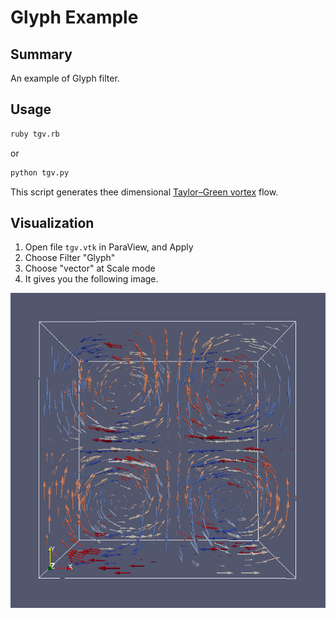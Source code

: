 # Glyph Example

## Summary
An example of Glyph filter.

## Usage

```sh
ruby tgv.rb
```

or 

```sh
python tgv.py
```

This script generates thee dimensional [Taylor–Green vortex](https://en.wikipedia.org/wiki/Taylor%E2%80%93Green_vortex) flow.

## Visualization

1. Open file `tgv.vtk` in ParaView, and Apply
2. Choose Filter "Glyph"
3. Choose "vector" at Scale mode
4. It gives you the following image.

![tgv.png](result/tgv.png)
